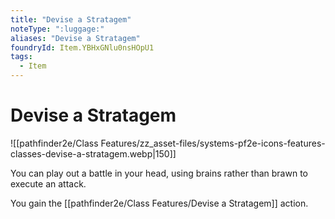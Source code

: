 ```yaml
---
title: "Devise a Stratagem"
noteType: ":luggage:"
aliases: "Devise a Stratagem"
foundryId: Item.YBHxGNlu0nsHOpU1
tags:
  - Item
---
```


# Devise a Stratagem
![[pathfinder2e/Class Features/zz_asset-files/systems-pf2e-icons-features-classes-devise-a-stratagem.webp|150]]

You can play out a battle in your head, using brains rather than brawn to execute an attack.

You gain the [[pathfinder2e/Class Features/Devise a Stratagem]] action.
